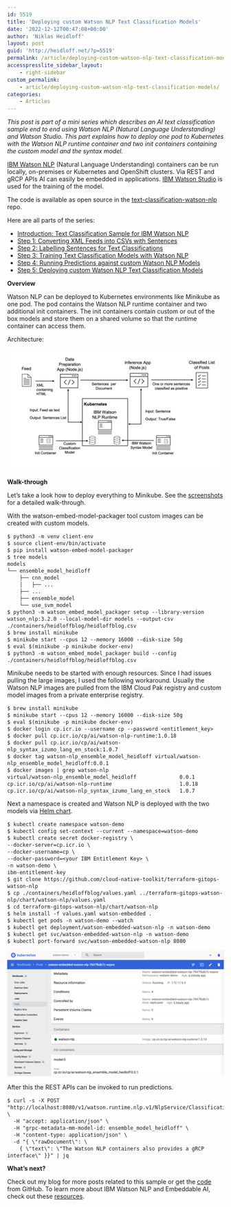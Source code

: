 ```yaml
---
id: 5519
title: 'Deploying custom Watson NLP Text Classification Models'
date: '2022-12-12T00:47:08+00:00'
author: 'Niklas Heidloff'
layout: post
guid: 'http://heidloff.net/?p=5519'
permalink: /article/deploying-custom-watson-nlp-text-classification-models/
accesspresslite_sidebar_layout:
    - right-sidebar
custom_permalink:
    - article/deploying-custom-watson-nlp-text-classification-models/
categories:
    - Articles
---
```


*This post is part of a mini series which describes an AI text classification sample end to end using Watson NLP (Natural Language Understanding) and Watson Studio. This part explains how to deploy one pod to Kubernetes with the Watson NLP runtime container and two init containers containing the custom model and the syntax model.*

[IBM Watson NLP](https://www.ibm.com/products/ibm-watson-natural-language-processing) (Natural Language Understanding) containers can be run locally, on-premises or Kubernetes and OpenShift clusters. Via REST and gRCP APIs AI can easily be embedded in applications. [IBM Watson Studio](https://www.ibm.com/cloud/watson-studio) is used for the training of the model.

The code is available as open source in the [text-classification-watson-nlp](https://github.com/nheidloff/text-classification-watson-nlp) repo.

Here are all parts of the series:

- [Introduction: Text Classification Sample for IBM Watson NLP](http://heidloff.net/article/text-classification-sample-for-ibm-watson-nlp/)
- [Step 1: Converting XML Feeds into CSVs with Sentences](http://heidloff.net/article/converting-xml-feeds-into-csvs-with-sentences/)
- [Step 2: Labelling Sentences for Text Classifications](http://heidloff.net/article/labelling-sentences-for-text-classifications/)
- [Step 3: Training Text Classification Models with Watson NLP](http://heidloff.net/article/training-text-classification-models-with-watson-nlp/)
- [Step 4: Running Predictions against custom Watson NLP Models](http://heidloff.net/article/running-predictions-against-custom-watson-nlp-models/)
- [Step 5: Deploying custom Watson NLP Text Classification Models](http://heidloff.net/article/deploying-custom-watson-nlp-text-classification-models)

**Overview**

Watson NLP can be deployed to Kubernetes environments like Minikube as one pod. The pod contains the Watson NLP runtime container and two additional init containers. The init containers contain custom or out of the box models and store them on a shared volume so that the runtime container can access them.

Architecture:

![image](/assets/img/2022/11/step5.jpeg)

**Walk-through**

Let’s take a look how to deploy everything to Minikube. See the [screenshots](https://github.com/nheidloff/text-classification-watson-nlp/blob/main/documentation/step5) for a detailed walk-through.

With the watson-embed-model-packager tool custom images can be created with custom models.

```
$ python3 -m venv client-env
$ source client-env/bin/activate
$ pip install watson-embed-model-packager
$ tree models
models
└── ensemble_model_heidloff
    ├── cnn_model
    │   ├── ...
    ├── ...
    ├── ensemble_model
    └── use_svm_model
$ python3 -m watson_embed_model_packager setup --library-version watson_nlp:3.2.0 --local-model-dir models --output-csv ./containers/heidloffblog/heidloffblog.csv
$ brew install minikube 
$ minikube start --cpus 12 --memory 16000 --disk-size 50g
$ eval $(minikube -p minikube docker-env)
$ python3 -m watson_embed_model_packager build --config ./containers/heidloffblog/heidloffblog.csv
```

Minikube needs to be started with enough resources. Since I had issues pulling the large images, I used the following workaround. Usually the Watson NLP images are pulled from the IBM Cloud Pak registry and custom model images from a private enterprise registry.

```
$ brew install minikube 
$ minikube start --cpus 12 --memory 16000 --disk-size 50g
$ eval $(minikube -p minikube docker-env)
$ docker login cp.icr.io --username cp --password <entitlement_key> 
$ docker pull cp.icr.io/cp/ai/watson-nlp-runtime:1.0.18
$ docker pull cp.icr.io/cp/ai/watson-nlp_syntax_izumo_lang_en_stock:1.0.7
$ docker tag watson-nlp_ensemble_model_heidloff virtual/watson-nlp_ensemble_model_heidloff:0.0.1
$ docker images | grep watson-nlp
virtual/watson-nlp_ensemble_model_heidloff              0.0.1     
cp.icr.io/cp/ai/watson-nlp-runtime                      1.0.18    
cp.icr.io/cp/ai/watson-nlp_syntax_izumo_lang_en_stock   1.0.7   
```

Next a namespace is created and Watson NLP is deployed with the two models via [Helm chart](https://github.com/cloud-native-toolkit/terraform-gitops-watson-nlp/tree/main/chart/watson-nlp).

```
$ kubectl create namespace watson-demo
$ kubectl config set-context --current --namespace=watson-demo
$ kubectl create secret docker-registry \
--docker-server=cp.icr.io \
--docker-username=cp \
--docker-password=<your IBM Entitlement Key> \
-n watson-demo \
ibm-entitlement-key
$ git clone https://github.com/cloud-native-toolkit/terraform-gitops-watson-nlp
$ cp ./containers/heidloffblog/values.yaml ../terraform-gitops-watson-nlp/chart/watson-nlp/values.yaml
$ cd terraform-gitops-watson-nlp/chart/watson-nlp
$ helm install -f values.yaml watson-embedded .
$ kubectl get pods -n watson-demo --watch
$ kubectl get deployment/watson-embedded-watson-nlp -n watson-demo
$ kubectl get svc/watson-embedded-watson-nlp -n watson-demo
$ kubectl port-forward svc/watson-embedded-watson-nlp 8080
```

![image](/assets/img/2022/11/minikube01.png)

After this the REST APIs can be invoked to run predictions.

```
$ curl -s -X POST "http://localhost:8080/v1/watson.runtime.nlp.v1/NlpService/ClassificationPredict" \
  -H "accept: application/json" \
  -H "grpc-metadata-mm-model-id: ensemble_model_heidloff" \
  -H "content-type: application/json" \
  -d "{ \"rawDocument\": \
    { \"text\": \"The Watson NLP containers also provides a gRCP interface\" }}" | jq
```

**What’s next?**

Check out my blog for more posts related to this sample or get the [code](https://github.com/nheidloff/text-classification-watson-nlp) from GitHub. To learn more about IBM Watson NLP and Embeddable AI, check out these [resources](http://heidloff.net/article/the-ultimate-guide-to-ibm-watson-libraries/).